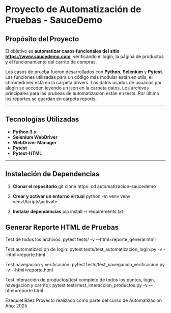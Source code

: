 #  Proyecto de Automatización de Pruebas - SauceDemo

##  Propósito del Proyecto

El objetivo es **automatizar casos funcionales del sitio https://www.saucedemo.com**, verificando el login, la página de productos y el funcionamiento del carrito de compras.

Los casos de prueba fueron desarrollados con **Python**, **Selenium** y **Pytest**.
Las funciones utilizadas para un código más modular están en utils, el chromedriver está en la carpeta drivers.
Los datos usados de usuarios par alogin se acceden leyendo un json en la carpeta datos.
Los archivos principales para las prubeas de automatización están en tests.
Por último los reportes se guardan en carpeta reports.

---

## Tecnologías Utilizadas
- **Python 3.x**
- **Selenium WebDriver**
- **WebDriver Manager**
- **Pytest**
- **Pytest-HTML**

---

## Instalación de Dependencias

1. **Clonar el repositorio**
   git clone https:
   cd automatizacion-saucedemo

2. **Crear y activar un entorno virtual**
   python -m venv venv
   venv\Scripts\activate

3. **Instalar dependencias**
   pip install -r requirements.txt


## Generar Reporte HTML de Pruebas


Test de todos los archivos:
pytest tests/ -v --html=reporte_general.html

Test automatizaci´pn de login:
pytest tests/test_automatizacion_login.py -v --html=reporte.html

Test navegación y verificación:
pytest tests/test_navegacion_verificacion.py -v --html=reporte.html

Test interacción de productos(test completo de todos los puntos, login, navegacion y carrito):
pytest tests/test_interaccion_productos.py -v --html=reporte.html

Ezequiel Báez
Proyecto realizado como parte del curso de Automatización
Año: 2025